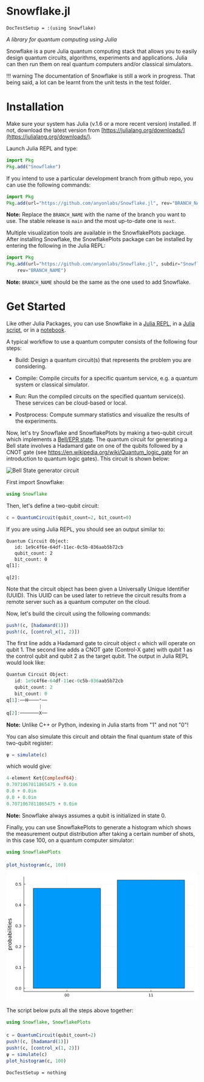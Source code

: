 # Snowflake.jl
```@meta
DocTestSetup = :(using Snowflake)
```
*A library for quantum computing using Julia*


Snowflake is a pure Julia quantum computing stack that allows you to easily design quantum circuits, algorithms, experiments and applications. Julia can then run them on real quantum computers and/or classical simulators. 

!!! warning
    The documentation of Snowflake is still a work in progress. That being said, a lot can be learnt from the unit tests in the test folder.

# Installation

Make sure your system has Julia (v.1.6 or a more recent version) installed. If not, download the latest version from [https://julialang.org/downloads/](https://julialang.org/downloads/).

Launch Julia REPL and type:
```julia
import Pkg
Pkg.add("Snowflake")
```
If you intend to use a particular development branch from github repo, you can use the following commands:
```julia
import Pkg
Pkg.add(url="https://github.com/anyonlabs/Snowflake.jl", rev="BRANCH_NAME")
```

**Note:** Replace the `BRANCH_NAME` with the name of the branch you want to use. The stable release is `main` and the most up-to-date one is `next`.

Multiple visualization tools are available in the SnowflakePlots package. After installing
Snowflake, the SnowflakePlots package can be installed by entering the following in the
Julia REPL:
```julia
import Pkg
Pkg.add(url="https://github.com/anyonlabs/Snowflake.jl", subdir="SnowflakePlots.jl",
    rev="BRANCH_NAME")
```

**Note:** `BRANCH_NAME` should be the same as the one used to add Snowflake.


# Get Started
Like other Julia Packages, you can use Snowflake in a [Julia REPL](https://docs.julialang.org/en/v1/stdlib/REPL/), in a [Julia script](https://docs.julialang.org/en/v1/manual/getting-started/), or in a [notebook](https://docs.julialang.org/en/v1/manual/getting-started/).

A typical workflow to use a quantum computer consists of the following four steps:

- Build: Design a quantum circuit(s) that represents the problem you are considering.

- Compile: Compile circuits for a specific quantum service, e.g. a quantum system or classical simulator.

- Run: Run the compiled circuits on the specified quantum service(s). These services can be cloud-based or local.

- Postprocess: Compute summary statistics and visualize the results of the experiments.

Now, let's try Snowflake and SnowflakePlots by making a two-qubit circuit which implements a [Bell/EPR state](https://en.wikipedia.org/wiki/Bell_state). The quantum circuit for generating a Bell state involves a Hadamard gate on one of the qubits followed by a CNOT gate (see https://en.wikipedia.org/wiki/Quantum_logic_gate for an introduction to quantum logic gates). This circuit is shown below:

![Bell State generator circuit](https://upload.wikimedia.org/wikipedia/commons/f/fc/The_Hadamard-CNOT_transform_on_the_zero-state.png)

First import Snowflake:

```julia
using Snowflake
```

Then, let's define a two-qubit circuit:

```julia
c = QuantumCircuit(qubit_count=2, bit_count=0)
```

If you are using Julia REPL, you should see an output similar to:

```
Quantum Circuit Object:
   id: 1e9c4f6e-64df-11ec-0c5b-036aab5b72cb
   qubit_count: 2
   bit_count: 0
q[1]:

q[2]:
```

Note that the circuit object has been given a Universally Unique Identifier (UUID). This UUID can be used later to retrieve the circuit results from a remote server such as a quantum computer on the cloud.

Now, let's build the circuit using the following commands:

```julia
push!(c, [hadamard(1)])
push!(c, [control_x(1, 2)])
```

The first line adds a Hadamard gate to circuit object `c` which will operate on qubit 1. The second line adds a CNOT gate (Control-X gate) with qubit 1 as the control qubit and qubit 2 as the target qubit. The output in Julia REPL would look like:

```julia
Quantum Circuit Object:
   id: 1e9c4f6e-64df-11ec-0c5b-036aab5b72cb
   qubit_count: 2
   bit_count: 0
q[1]:──H────*──
            |
q[2]:───────X──
```

**Note:** Unlike C++ or Python, indexing in Julia starts from "1" and not "0"!

You can also simulate this circuit and obtain the final quantum state of this two-qubit register:

```julia
ψ = simulate(c)
```

which would give:

```julia
4-element Ket{ComplexF64}:
0.7071067811865475 + 0.0im
0.0 + 0.0im
0.0 + 0.0im
0.7071067811865475 + 0.0im
```

**Note:** Snowflake always assumes a qubit is initialized in state 0.

Finally, you can use SnowflakePlots to generate a histogram which shows the measurement
output distribution after taking a certain number of shots, in this case 100, on a quantum
computer simulator:

```julia
using SnowflakePlots

plot_histogram(c, 100)
```
![Measurement results histogram](assets/index/index_histogram.png)

The script below puts all the steps above together:

```julia
using Snowflake, SnowflakePlots

c = QuantumCircuit(qubit_count=2)
push!(c, [hadamard(1)])
push!(c, [control_x(1, 2)])
ψ = simulate(c)
plot_histogram(c, 100)
```

```@meta
DocTestSetup = nothing
```

